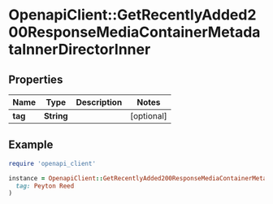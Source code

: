 # OpenapiClient::GetRecentlyAdded200ResponseMediaContainerMetadataInnerDirectorInner

## Properties

| Name | Type | Description | Notes |
| ---- | ---- | ----------- | ----- |
| **tag** | **String** |  | [optional] |

## Example

```ruby
require 'openapi_client'

instance = OpenapiClient::GetRecentlyAdded200ResponseMediaContainerMetadataInnerDirectorInner.new(
  tag: Peyton Reed
)
```

